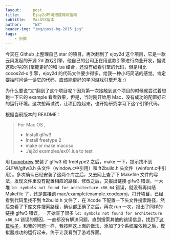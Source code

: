 ```yaml
---
layout:     post
title:      Ejoy2d环境搭建爬坑指南
subtitle:   MacOSX版本
author:     "WZ"
header-img: "img/post-bg-2015.jpg"
tags:
    - 折腾
---
```


今天在 Github 上整理自己 star 的项目，再次翻到了 ejoy2d 这个项目，它是一款云风发起的开源 2d 游戏引擎，他自己的公司正在用这款引擎进行商业开发，据说这款c写的引擎能更好的和 lua 结合，还没有细看引擎的代码，但是相比 cocos2d-x 引擎，ejoy2d 的代码文件要少得多，给我一种小巧简洁的感觉。肯定要抽时间读一读它的代码，应该能更好的学习游戏引擎开发 :)

为什么要说“又”翻到了这个项目呢？因为第一次接触到这个项目的时候就尝试着想跑一下它的 example 看看效果，但是，当时刚开始用 Mac，没有成功的配置好它的运行环境。这次想再试试，让项目跑起来，也开始研究学习下这个引擎代码。

根据当前版本的 README：

> For Mac OS ,
>
> * Install glfw3
> * Install freetype 2
> * make or make macosx
> * ./ej2d examples/ex01.lua to test

用 [homebrew](http://brew.sh) 安装了 glfw3 和 freetype2 之后，make 一下，提示找不到 GLFW/glfw3.h 头文件（window.c中引用）和 ft2build.h 头文件（winfont.c中引用）。多次确认已经安装了这两个库之后，又去网上查了下 Makefile 文件的写法，发现文件里没有配置相应的路径，修改之后，又报出链接 glfw3 错误，一大堆 `ld: symbols not found for architecture x86_64` 错误，就没有再纠结 Makefile 了，还是直接跑 mac/example/example.xcodeproj，打开项目，已经看到代码里找不到 ft2build.h 文件了，在 Xcode 下配置一下头文件搜索路径，然后查看了下库文件搜索路径，确认都正确了之后，再次 run 一次，报出了同样的链接 glfw3 错误，一开始查了很多 `ld: symbols not found for architecture x86_64` 错误的原因，一直都没有解决问题，直到搜索其他的错误信息，找到了[这篇帖子](http://stackoverflow.com/questions/18391487/compiling-with-glfw3-linker-errors-undefined-reference)，和我的问题一样，我按照这上面的做法，添加了3个系统库依赖之后，模拟器成功的运行起来，终于让我看到了游戏界面。

